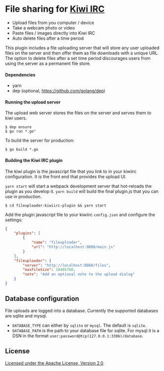 # File sharing for [Kiwi IRC](https://kiwiirc.com)

* Upload files from you computer / device
* Take a webcam photo or video
* Paste files / images directly into Kiwi IRC
* Auto delete files after a time period

This plugin includes a file uploading server that will store any user uploaded files on the
server and then offer them as file downloads with a unique URL. The option to delete files
after a set time period discourages users from using the server as a permanent file store.

#### Dependencies
* yarn
* dep (optional, https://github.com/golang/dep)

#### Running the upload server

The upload web server stores the files on the server and serves them to kiwi users.
```console
$ dep ensure
$ go run *.go"
```

To build the server for production:
```console
$ go build *.go
```

#### Building the Kiwi IRC plugin

The kiwi plugin is the javascript file that you link to in your kiwiirc configuration. It is the front end that provides the upload UI.

`yarn start` will start a webpack development server that hot-reloads the plugin as you develop it.
`yarn build` will build the final plugin.js that you can use in production.

```console
$ cd fileuploader-kiwiirc-plugin && yarn start
```

Add the plugin javascript file to your kiwiirc `config.json` and configure the settings:

```json
{
	"plugins": [
		{
			"name": "fileuploader",
			"url": "http://localhost:9000/main.js"
		}
	],
	"fileuploader": {
		"server": "http://localhost:8088/files",
		"maxFileSize": 10485760,
		"note": "Add an optional note to the upload dialog"
	}
}
```

## Database configuration
File uploads are logged into a database. Currently the supported databases are sqlite and mysql.

* `DATABASE_TYPE` can either by `sqlite` or `mysql`. The default is `sqlite`.
* `DATABASE_PATH` is the path to your database file for sqlite. For mysql it is a DSN in the format `user:password@tcp(127.0.0.1:3306)/database`.

## License

[ Licensed under the Apache License, Version 2.0](LICENSE).
